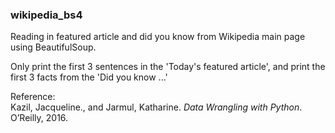 ### wikipedia_bs4
Reading in featured article and did you know from Wikipedia main page using BeautifulSoup.

Only print the first 3 sentences in the 'Today's featured article', and print the first 3 facts from the 'Did you know ...'

Reference:<br>
Kazil, Jacqueline., and Jarmul, Katharine. *Data Wrangling with Python*.  O’Reilly, 2016.
